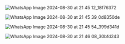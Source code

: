 ![WhatsApp Image 2024-08-30 at 21 45 12_18f76372](https://github.com/user-attachments/assets/26231743-c06e-4ee9-a252-4734041d9548)

![WhatsApp Image 2024-08-30 at 21 45 39_0d8350de](https://github.com/user-attachments/assets/1c1466e3-2ae7-4f90-8fa9-2c6338a495f8)

![WhatsApp Image 2024-08-30 at 21 45 54_399d341d](https://github.com/user-attachments/assets/762e5ced-3840-42fb-8794-410311b3855a)

![WhatsApp Image 2024-08-30 at 21 46 08_30bfd243](https://github.com/user-attachments/assets/30685280-b3b9-49b1-bd28-add69f4f4dbc)
